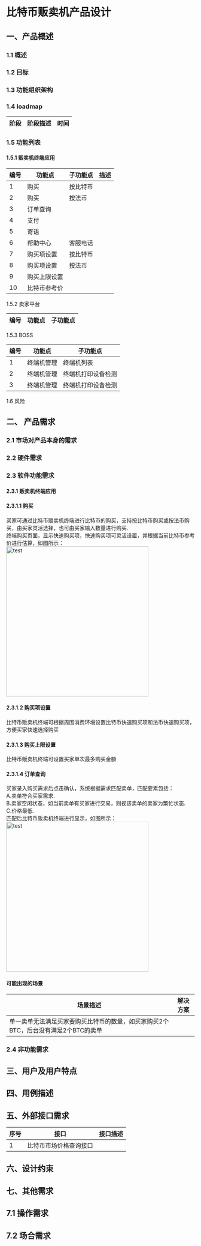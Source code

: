 # 比特币贩卖机产品设计
## 一、产品概述
### 1.1 概述    

### 1.2 目标

### 1.3 功能组织架构

### 1.4 loadmap

|阶段|阶段描述|时间|
|-|-|-|

### 1.5 功能列表

#### 1.5.1 贩卖机终端应用

|编号|功能点|子功能点|描述|
|-|-|-|-|
|1|购买|按比特币||
|2|购买|按法币||
|3|订单查询|||
|4|支付|||
|5|寄语|||
|6|帮助中心|客服电话||
|7|购买项设置|按比特币|
|8|购买项设置|按法币|
|9|购买上限设置||
|10|比特币参考价||

1.5.2 卖家平台

|编号|功能点|子功能点|
|-|-|-|

1.5.3 BOSS

|编号|功能点|子功能点|
|-|-|-|
|1|终端机管理|终端机列表|
|2|终端机管理|终端机打印设备检测|
|3|终端机管理|终端机打印设备检测|

1.6 风险

## 二、 产品需求

### 2.1 市场对产品本身的需求

### 2.2 硬件需求


### 2.3 软件功能需求
#### 2.3.1 贩卖机终端应用
#### 2.3.1.1 购买
买家可通过比特币贩卖机终端进行比特币的购买，支持按比特币购买或按法币购买，由买家灵活选择，也可由买家输入数量进行购买.  
终端购买页面，显示快速购买项，快速购买项可灵活设置，并根据当前比特币参考价进行估算，如图所示：    
<img src="https://s2.ax1x.com/2019/02/27/kTE0Ff.png" alt="test" style="width: 380px;height: 400px"/>

#### 2.3.1.2 购买项设置
比特币贩卖机终端可根据周围消费环境设置比特币快速购买项和法币快速购买项，方便买家快速选择购买

#### 2.3.1.3 购买上限设置
比特币贩卖机终端可设置买家单次最多购买金额

#### 2.3.1.4 订单查询
买家录入购买需求后点击确认，系统根据需求匹配卖单，匹配要素包括：  
A.卖单符合买家需求.  
B.卖家空闲状态，如当前卖单有买家进行交易，则视该卖单的卖家为繁忙状态.  
C.价格最低.  
匹配后比特币贩卖机终端进行显示，如图所示：  
<img src="https://s2.ax1x.com/2019/02/27/kTuBYq.png" alt="test" style="width: 380px;height: 400px"/>  

#### 可能出现的场景
|场景描述|解决方案|
|-|-|
|单一卖单无法满足买家要购买比特币的数量，如买家购买2个BTC，后台没有满足2个BTC的卖单|

### 2.4  非功能需求

## 三、用户及用户特点

## 四、用例描述

## 五、外部接口需求

|序号|接口|接口描述|
|-|-|-|
|1|比特币市场价格查询接口||

## 六、设计约束

## 七、其他需求

## 7.1 操作需求

## 7.2 场合需求

